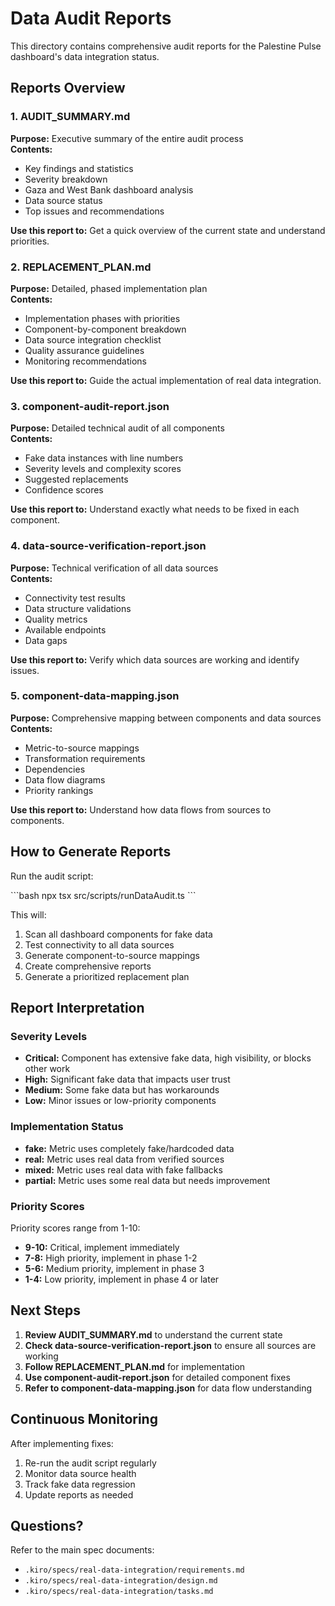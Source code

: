 # Data Audit Reports

This directory contains comprehensive audit reports for the Palestine Pulse dashboard's data integration status.

## Reports Overview

### 1. AUDIT_SUMMARY.md
**Purpose:** Executive summary of the entire audit process  
**Contents:**
- Key findings and statistics
- Severity breakdown
- Gaza and West Bank dashboard analysis
- Data source status
- Top issues and recommendations

**Use this report to:** Get a quick overview of the current state and understand priorities.

### 2. REPLACEMENT_PLAN.md
**Purpose:** Detailed, phased implementation plan  
**Contents:**
- Implementation phases with priorities
- Component-by-component breakdown
- Data source integration checklist
- Quality assurance guidelines
- Monitoring recommendations

**Use this report to:** Guide the actual implementation of real data integration.

### 3. component-audit-report.json
**Purpose:** Detailed technical audit of all components  
**Contents:**
- Fake data instances with line numbers
- Severity levels and complexity scores
- Suggested replacements
- Confidence scores

**Use this report to:** Understand exactly what needs to be fixed in each component.

### 4. data-source-verification-report.json
**Purpose:** Technical verification of all data sources  
**Contents:**
- Connectivity test results
- Data structure validations
- Quality metrics
- Available endpoints
- Data gaps

**Use this report to:** Verify which data sources are working and identify issues.

### 5. component-data-mapping.json
**Purpose:** Comprehensive mapping between components and data sources  
**Contents:**
- Metric-to-source mappings
- Transformation requirements
- Dependencies
- Data flow diagrams
- Priority rankings

**Use this report to:** Understand how data flows from sources to components.

## How to Generate Reports

Run the audit script:

\`\`\`bash
npx tsx src/scripts/runDataAudit.ts
\`\`\`

This will:
1. Scan all dashboard components for fake data
2. Test connectivity to all data sources
3. Generate component-to-source mappings
4. Create comprehensive reports
5. Generate a prioritized replacement plan

## Report Interpretation

### Severity Levels

- **Critical:** Component has extensive fake data, high visibility, or blocks other work
- **High:** Significant fake data that impacts user trust
- **Medium:** Some fake data but has workarounds
- **Low:** Minor issues or low-priority components

### Implementation Status

- **fake:** Metric uses completely fake/hardcoded data
- **real:** Metric uses real data from verified sources
- **mixed:** Metric uses real data with fake fallbacks
- **partial:** Metric uses some real data but needs improvement

### Priority Scores

Priority scores range from 1-10:
- **9-10:** Critical, implement immediately
- **7-8:** High priority, implement in phase 1-2
- **5-6:** Medium priority, implement in phase 3
- **1-4:** Low priority, implement in phase 4 or later

## Next Steps

1. **Review AUDIT_SUMMARY.md** to understand the current state
2. **Check data-source-verification-report.json** to ensure all sources are working
3. **Follow REPLACEMENT_PLAN.md** for implementation
4. **Use component-audit-report.json** for detailed component fixes
5. **Refer to component-data-mapping.json** for data flow understanding

## Continuous Monitoring

After implementing fixes:

1. Re-run the audit script regularly
2. Monitor data source health
3. Track fake data regression
4. Update reports as needed

## Questions?

Refer to the main spec documents:
- `.kiro/specs/real-data-integration/requirements.md`
- `.kiro/specs/real-data-integration/design.md`
- `.kiro/specs/real-data-integration/tasks.md`
